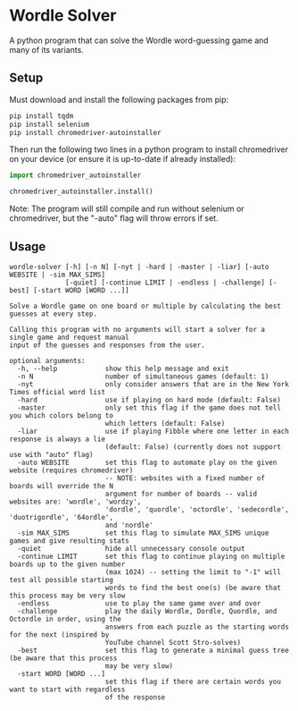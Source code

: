 # Wordle Solver
A python program that can solve the Wordle word-guessing game and many of its variants.

## Setup
Must download and install the following packages from pip:
```bash
pip install tqdm
pip install selenium
pip install chromedriver-autoinstaller
```
Then run the following two lines in a python program to install chromedriver on your device (or ensure it is up-to-date if already installed):
```python
import chromedriver_autoinstaller

chromedriver_autoinstaller.install()
```
Note: The program will still compile and run without selenium or chromedriver, but the "-auto" flag will throw errors if set.

## Usage
```
wordle-solver [-h] [-n N] [-nyt | -hard | -master | -liar] [-auto WEBSITE | -sim MAX_SIMS]
              [-quiet] [-continue LIMIT | -endless | -challenge] [-best] [-start WORD [WORD ...]]

Solve a Wordle game on one board or multiple by calculating the best guesses at every step.

Calling this program with no arguments will start a solver for a single game and request manual
input of the guesses and responses from the user.

optional arguments:
  -h, --help            show this help message and exit
  -n N                  number of simultaneous games (default: 1)
  -nyt                  only consider answers that are in the New York Times official word list
  -hard                 use if playing on hard mode (default: False)
  -master               only set this flag if the game does not tell you which colors belong to
                        which letters (default: False)
  -liar                 use if playing Fibble where one letter in each response is always a lie
                        (default: False) (currently does not support use with "auto" flag)
  -auto WEBSITE         set this flag to automate play on the given website (requires chromedriver)
                        -- NOTE: websites with a fixed number of boards will override the N
                        argument for number of boards -- valid websites are: 'wordle', 'wordzy',
                        'dordle', 'quordle', 'octordle', 'sedecordle', 'duotrigordle', '64ordle',
                        and 'nordle'
  -sim MAX_SIMS         set this flag to simulate MAX_SIMS unique games and give resulting stats
  -quiet                hide all unnecessary console output
  -continue LIMIT       set this flag to continue playing on multiple boards up to the given number
                        (max 1024) -- setting the limit to "-1" will test all possible starting
                        words to find the best one(s) (be aware that this process may be very slow
  -endless              use to play the same game over and over
  -challenge            play the daily Wordle, Dordle, Quordle, and Octordle in order, using the
                        answers from each puzzle as the starting words for the next (inspired by
                        YouTube channel Scott Stro-solves)
  -best                 set this flag to generate a minimal guess tree (be aware that this process
                        may be very slow)
  -start WORD [WORD ...]
                        set this flag if there are certain words you want to start with regardless
                        of the response
```